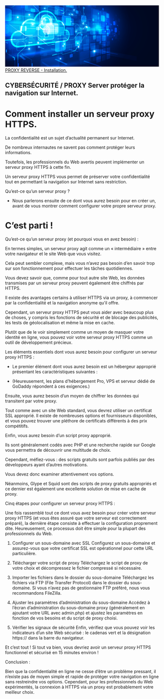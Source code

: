 ![Debian_logo-01](./images/Cloud-et-securite.png)
[PROXY REVERSE - Installation.](https://github.com/0xCyberLiTech/Cybersecurite/blob/main/POXY-REVERSE-Installtion.md)

## CYBERSÉCURITÉ / PROXY Server protéger la navigation sur Internet.

# Comment installer un serveur proxy HTTPS.

La confidentialité est un sujet d’actualité permanent sur Internet.

De nombreux internautes ne savent pas comment protéger leurs informations.

Toutefois, les professionnels du Web avertis peuvent implémenter un serveur proxy HTTPS à cette fin.

Un serveur proxy HTTPS vous permet de préserver votre confidentialité tout en permettant la navigation sur Internet sans restriction.

Qu’est-ce qu’un serveur proxy ? 

- Nous parlerons ensuite de ce dont vous aurez besoin pour en créer un, avant de vous montrer comment configurer votre propre serveur proxy.

# C’est parti !

Qu’est-ce qu’un serveur proxy (et pourquoi vous en avez besoin) :

En termes simples, un serveur proxy agit comme un « intermédiaire » entre votre navigateur et le site Web que vous visitez.

Cela peut sembler complexe, mais vous n’avez pas besoin d’en savoir trop sur son fonctionnement pour effectuer les tâches quotidiennes. 

Vous devez savoir que, comme pour tout autre site Web, les données transmises par un serveur proxy peuvent également être chiffrés par HTTPS.

Il existe des avantages certains à utiliser HTTPS via un proxy, à commencer par la confidentialité et la navigation anonyme qu’il offre.

Cependant, un serveur proxy HTTPS peut vous aider avec beaucoup plus de choses, y compris les fonctions de sécurité et de blocage des publicités, les tests de géolocalisation et même la mise en cache.

Plutôt que de le voir simplement comme un moyen de masquer votre identité en ligne, vous pouvez voir votre serveur proxy HTTPS comme un outil de développement précieux.

Les éléments essentiels dont vous aurez besoin pour configurer un serveur proxy HTTPS :

- Le premier élément dont vous aurez besoin est un hébergeur approprié présentant les caractéristiques suivantes :

- (Heureusement, les plans d’hébergement Pro, VPS et serveur dédié de GoDaddy répondent à ces exigences.)

Ensuite, vous aurez besoin d’un moyen de chiffrer les données qui transitent par votre proxy.

Tout comme avec un site Web standard, vous devrez utiliser un certificat SSL approprié. Il existe de nombreuses options et fournisseurs disponibles, et vous pouvez trouver une pléthore de certificats différents à des prix compétitifs.

Enfin, vous aurez besoin d’un script proxy approprié.

Ils sont généralement codés avec PHP et une recherche rapide sur Google vous permettra de découvrir une multitude de choix.

Cependant, méfiez-vous : des scripts gratuits sont parfois publiés par des développeurs ayant d’autres motivations.

Vous devez donc examiner attentivement vos options.

Néanmoins, Glype et Squid sont des scripts de proxy gratuits appropriés et ce dernier est également une excellente solution de mise en cache de proxy.

Cinq étapes pour configurer un serveur proxy HTTPS :

Une fois rassemblé tout ce dont vous avez besoin pour créer votre serveur proxy HTTPS (et vous êtes assuré que votre serveur est correctement préparé), la dernière étape consiste à effectuer la configuration proprement dite. Heureusement, ce processus doit être simple pour la plupart des professionnels du Web.

1. Configurer un sous-domaine avec SSL
Configurez un sous-domaine et assurez-vous que votre certificat SSL est opérationnel pour cette URL particulière.

2. Télécharger votre script de proxy
Téléchargez le script de proxy de votre choix et décompressez le fichier compressé si nécessaire.

3. Importer les fichiers dans le dossier du sous-domaine
Téléchargez les fichiers via FTP (File Transfer Protocol) dans le dossier du sous-domaine. Si vous n’avez pas de gestionnaire FTP préféré, nous vous recommandons FileZilla.

4. Ajuster les paramètres d’administration du sous-domaine
Accédez à l’écran d’administration du sous-domaine proxy (généralement en ajoutant votre URL avec admin.php) et ajustez les paramètres en fonction de vos besoins et du script de proxy choisi.

5. Vérifier les signaux de sécurité
Enfin, vérifiez que vous pouvez voir les indicateurs d’un site Web sécurisé : le cadenas vert et la désignation https:// dans la barre du navigateur.

Et c’est tout ! Si tout va bien, vous devriez avoir un serveur proxy HTTPS fonctionnel et sécurisé en 15 minutes environ !

Conclusion :

Bien que la confidentialité en ligne ne cesse d’être un problème pressant, il n’existe pas de moyen simple et rapide de protéger votre navigation en ligne sans restreindre vos options. Cependant, pour les professionnels du Web expérimentés, la connexion à HTTPS via un proxy est probablement votre meilleur choix.
